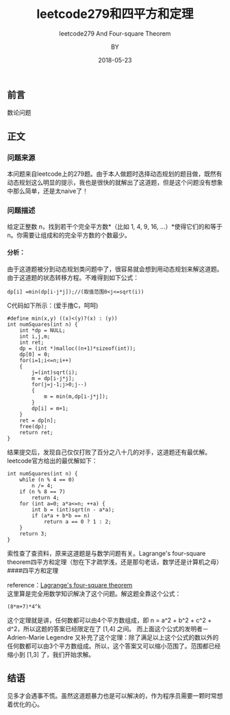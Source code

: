 ﻿---
layout:     post
title:      leetcode279和四平方和定理
subtitle:   leetcode279 And Four-square Theorem
date:       2018-05-23
author:     BY
header-img: img/post-bg-universe.jpg
catalog: true
tags:
    - Blog
---


## 前言

数论问题

## 正文

### 问题来源

本问题来自leetcode上的279题。由于本人做题时选择动态规划的题目做，既然有动态规划这么明显的提示，我也是很快的就解出了这道题，但是这个问题没有想象中那么简单，还是太naive了！

### 问题描述
给定正整数 n，找到若干个完全平方数*（比如 1, 4, 9, 16, ...）*使得它们的和等于 n。你需要让组成和的完全平方数的个数最少。
#### 分析：
由于这道题被分到动态规划类问题中了，很容易就会想到用动态规划来解这道题。由于这道题的状态转移方程。不难得到如下公式：
```
dp[i] =min(dp[i-j*j]);//(取值范围0<j<=sqrt(i))
```
C代码如下所示：(爱手撸C，呵呵)
```
#define min(x,y) ((x)<(y)?(x) : (y))
int numSquares(int n) {
    int *dp = NULL;
	int i,j,m;
	int ret;
	dp = (int *)malloc((n+1)*sizeof(int));
	dp[0] = 0;
	for(i=1;i<=n;i++)
	{
		j=(int)sqrt(i);
		m = dp[i-j*j];
		for(j=j-1;j>0;j--)
		{
			m = min(m,dp[i-j*j]);
		}
		dp[i] = m+1;
	}
	ret = dp[n];
	free(dp);
	return ret;
}
```
结果提交后，发现自己仅仅打败了百分之八十几的对手，这道题还有最优解。
leetcode官方给出的最优解如下：
```
int numSquares(int n) {
    while (n % 4 == 0)
        n /= 4;
    if (n % 8 == 7)
        return 4;
    for (int a=0; a*a<=n; ++a) {
        int b = (int)sqrt(n - a*a);
        if (a*a + b*b == n)
            return a == 0 ? 1 : 2;
    }
    return 3;
}
```
索性查了查资料，原来这道题是与数学问题有关。Lagrange's four-square theorem四平方和定理（恕在下才疏学浅，还是那句老话，数学还是计算机之母）
####四平方和定理

reference：[Lagrange's four-square theorem](https://en.wikipedia.org/wiki/Lagrange's_four-square_theorem)  
这里算是完全用数学知识解决了这个问题。解这题全靠这个公式：  
```
(8*m+7)*4^k
```    
这个定理就是讲，任何数都可以由4个平方数组成，即 n = a^2 + b^2 + c^2 + d^2，所以这题的答案已经限定在了 [1,4] 之间。
而上面这个公式的发明者－Adrien-Marie Legendre 又补充了这个定理：除了满足以上这个公式的数以外的任何数都可以由3个平方数组成。所以，这个答案又可以缩小范围了。范围都已经缩小到 [1,3] 了，我们开始求解。
## 结语
见多才会遇事不慌。虽然这道题暴力也是可以解决的，作为程序员需要一颗时常想着优化的心。
